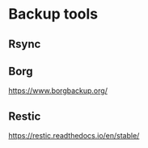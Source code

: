 # Backup tools

## Rsync



## Borg

https://www.borgbackup.org/

## Restic

https://restic.readthedocs.io/en/stable/

